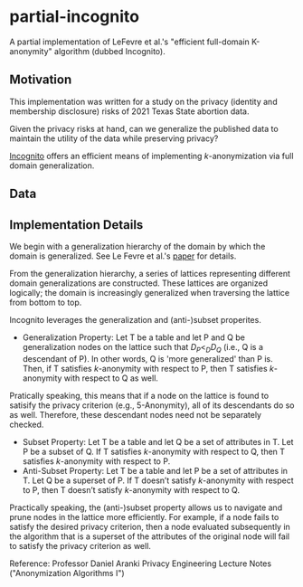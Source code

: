 # partial-incognito
A partial implementation of LeFevre et al.'s "efficient full-domain K-anonymity" algorithm (dubbed Incognito).

## Motivation
This implementation was written for a study on the privacy (identity and membership disclosure) risks of 2021 Texas State abortion data. 

Given the privacy risks at hand, can we generalize the published data to maintain the utility of the data while preserving privacy? 

[Incognito](https://dl.acm.org/doi/10.1145/1066157.1066164) offers an efficient means of implementing $k$-anonymization via full domain generalization. 


## Data


## Implementation Details

We begin with a generalization hierarchy of the domain by which the domain is generalized. See Le Fevre et al.'s [paper](https://dl.acm.org/doi/10.1145/1066157.1066164) for details.

From the generalization hierarchy, a series of lattices representing different domain generalizations are constructed. These lattices are organized logically; the domain is increasingly generalized when traversing the lattice from bottom to top. 

Incognito leverages the generalization and (anti-)subset properites. 

* Generalization Property: Let T be a table and let P and Q be generalization nodes on the lattice such that $D_P < _D D_Q$ (i.e., Q is a descendant of P). In other words, Q is 'more generalized' than P is. Then, if T satisfies $k$-anonymity with respect to P, then T satisfies $k$-anonymity with respect to Q as well.

Pratically speaking, this means that if a node on the lattice is found to satisify the privacy criterion (e.g., 5-Anonymity), all of its descendants do so as well. Therefore, these descendant nodes need not be separately checked.

* Subset Property: Let T be a table and let Q be a set of attributes in T. Let P be a subset of Q.
If T satisfies $k$-anonymity with respect to Q, then T satisfies $k$-anonymity with respect to P.
* Anti-Subset Property: Let T be a table and let P be a set of attributes in T. Let Q be a superset of P.
If T doesn’t satisfy $k$-anonymity with respect to P, then T doesn’t satisfy $k$-anonymity with respect to Q.

Practically speaking, the (anti-)subset property allows us to navigate and prune nodes in the lattice more efficiently. For example, if a node fails to satisfy the desired privacy criterion, then a node evaluated subsequently in the algorithm that is a superset of the attributes of the original node will fail to satisfy the privacy criterion as well. 



Reference: Professor Daniel Aranki Privacy Engineering Lecture Notes ("Anonymization Algorithms I")
